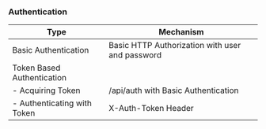 ### Authentication

| Type                         | Mechanism                                       |
| ---------------------------- | ----------------------------------------------- |
| Basic Authentication         | Basic HTTP Authorization with user and password |
| Token Based Authentication   |                                                 |
| \- Acquiring Token           | /api/auth with Basic Authentication             |
| \- Authenticating with Token | X-Auth-Token Header                             |
